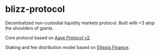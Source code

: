 # blizz-protocol

Decentralized non-custodial liquidity markets protocol. Built with <3 atop the shoulders of giants.

Core protocol based on [Aave Protocol v2](https://github.com/aave/protocol-v2).

Staking and fee distribution model based on [Ellipsis Finance](https://github.com/ellipsis-finance/ellipsis).
